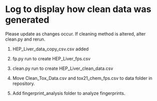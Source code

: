 # Log to display how clean data was generated

Please update as changes occur. If cleaning method is altered, alter
clean.py and rerun.

1. HEP\_Liver\_data\_copy\_csv.csv added
   
2. fp.py run to create HEP\_Liver\_fps.csv

3. clean.py run to create HEP\_Liver\_clean\_data.csv 
   
4. Move Clean\_Tox\_Data.csv and tox21\_chem\_fps.csv to data folder
   in repository.

5. Add fingerprint\_analysis folder to analyze fingerprints.
